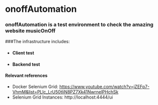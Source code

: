 # onoffAutomation

### onoffAutomation is a test environment to check the amazing website musicOnOff 
###The infrastructure includes:
- #### Client test
- #### Backend test

#### Relevant references
- Docker Selenium Grid: https://www.youtube.com/watch?v=jZEFp7-VhmM&list=PLlc_LrU50tliN8PZ7Xk41NwrnelPHchSk
- Selenium Grid Instances: http://localhost:4444/ui